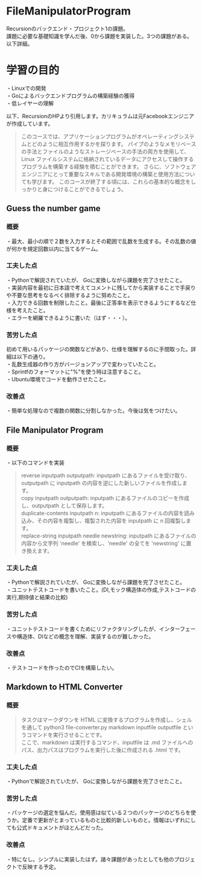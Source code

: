 # FileManipulatorProgram
Recursionのバックエンド・プロジェクト1の課題。</br>
課題に必要な基礎知識を学んだ後、0から課題を実装した。3つの課題がある。以下詳細。</br>

# 学習の目的
・Linuxでの開発</br>
・Goによるバックエンドブログラムの構築経験の獲得</br>
・低レイヤーの理解</br>

以下、RecursionのHPより引用します。カリキュラムは元Facebookエンジニアが作成しています。</br>
>このコースでは、アプリケーションプログラムがオペレーティングシステムとどのように相互作用するかを探ります。
パイプのようなメモリベースの手法とファイルのようなストレージベースの手法の両方を使用して、Linux ファイルシステムに格納されているデータにアクセスして操作するプログラムを構築する経験を積むことができます。
さらに、ソフトウェアエンジニアにとって重要なスキルである開発環境の構築と使用方法についても学びます。
このコースが終了する頃には、これらの基本的な概念をしっかりと身につけることができるでしょう。

## Guess the number game 
### 概要
・最大、最小の順で２数を入力するとその範囲で乱数を生成する。その乱数の値が何かを規定回数以内に当てるゲーム。
### 工夫した点
・Pythonで解説されていたが、 Goに変換しながら課題を完了させたこと。</br>
・実装内容を最初に日本語で考えてコメントに残してから実装することで手戻りや不要な思考をなるべく排除するように努めたこと。</br>
・入力できる回数を制限したこと。最後に正答率を表示できるようにするなど仕様を考えたこと。</br>
・エラーを網羅できるように書いた（はず・・・）。</br>
### 苦労した点
初めて用いるパッケージの関数などがあり、仕様を理解するのに手間取った。詳細は以下の通り。</br>
・乱数生成器の作り方がバージョンアップで変わっていたこと。</br>
・Sprintfのフォーマットに"%"を使う時は注意すること。</br>
・Ubuntu環境でコードを動作させたこと。</br>
### 改善点
・簡単な処理なので複数の関数に分割しなかった。今後は気をつけたい。</br>

## File Manipulator Program
### 概要
・以下のコマンドを実装</br>

>reverse inputpath outputpath: inputpath にあるファイルを受け取り、outputpath に inputpath の内容を逆にした新しいファイルを作成します。</br>
copy inputpath outputpath: inputpath にあるファイルのコピーを作成し、outputpath として保存します。</br>
duplicate-contents inputpath n: inputpath にあるファイルの内容を読み込み、その内容を複製し、複製された内容を inputpath に n 回複製します。</br>
replace-string inputpath needle newstring: inputpath にあるファイルの内容から文字列 'needle' を検索し、'needle' の全てを 'newstring' に置き換えます。</br>
### 工夫した点
・Pythonで解説されていたが、 Goに変換しながら課題を完了させたこと。</br>
・ユニットテストコードを書いたこと。(DI,モック構造体の作成,テストコードの実行,期待値と結果の比較)</br>
### 苦労した点
・ユニットテストコードを書くためにリファクタリングしたが、インターフェースや構造体、DIなどの概念を理解、実装するのが難しかった。</br>
### 改善点
・テストコードを作ったのでCIを構築したい。</br>

## Markdown to HTML Converter
### 概要
>タスクはマークダウンを HTML に変換するプログラムを作成し、シェルを通して python3 file-converter.py markdown inputfile outputfile というコマンドを実行させることです。</br>ここで、markdown は実行するコマンド、inputfile は .md ファイルへのパス、出力パスはプログラムを実行した後に作成される .html です。</br>

### 工夫した点
・Pythonで解説されていたが、 Goに変換しながら課題を完了させたこと。</br>
### 苦労した点
・パッケージの選定を悩んだ。使用感は似ている２つのパッケージのどちらを使うか。定番で更新がとまっているものと比較的新しいものと。情報はいずれにしても公式ドキュメントがほとんどだった。
### 改善点
・特になし。シンプルに実装したはず。諸々課題があったとしても他のプロジェクトで反映する予定。